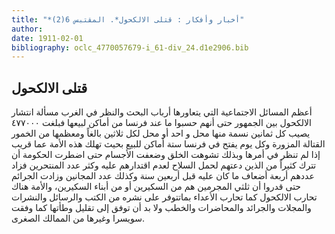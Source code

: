 ```yaml
---
title: "*أخبار وأفكار : قتلى الالكحول*. المقتبس 6(2)"
author: 
date: 1911-02-01
bibliography: oclc_4770057679-i_61-div_24.d1e2906.bib
---
```




##  قتلى الالكحول 


 أعظم المسائل الاجتماعية التي يتعاورها أرباب البحث والنظر في الغرب مسألة انتشار الالكحول بين الجمهور حتى أنهم حسبوا ما عند فرنسا من أماكن لبيعها فبلغت  ٤٧٧٠٠٠  يصيب كل  ثمانين  نسمة منها محل و  احد  أو محل لكل  ثلاثين  بالغاً ومعظمها من الخمور القتالة المزورة وكل يوم يفتح في فرنسا  ستة  أماكن للبيع بحيث تهلك هذه الأمة عما قريب إذا لم تنظر في أمرها وبذلك تشوهت الخلق وضعفت الأجسام حتى اضطرت الحكومة أن تترك كثيراً من الذين دعتهم لحمل السلاح لعدم اقتدارهم عليه وكثر عدد المنتحرين فزاد عددهم  أربعة  أضعاف ما كان عليه قبل  أربعين  سنة وكذلك عدد المجانين وزادت الجرائم حتى قدروا أن ثلثي المجرمين هم من السكيرين أو من أبناء السكيرين، والأمة هناك تحارب الالكحول كما تحارب الأعداء بماتتوفر على نشره من الكتب والرسائل والنشرات والمجلات والجرائد والمحاضرات والخطب ولا بد أن توفق إلى تقليل وطأتها كما وفقت سويسرا وغيرها من الممالك الصغرى.  
